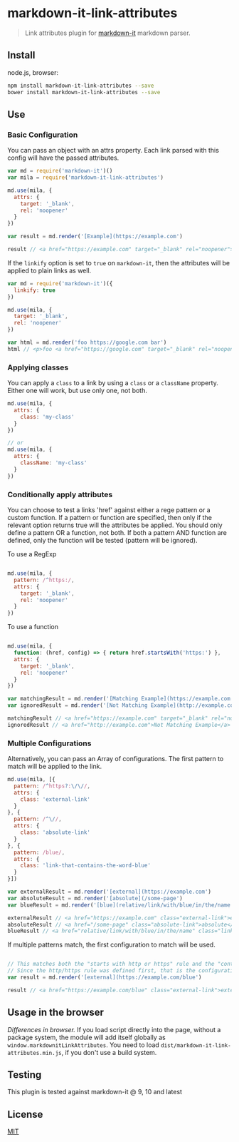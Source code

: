 # markdown-it-link-attributes

> Link attributes plugin for [markdown-it](https://github.com/markdown-it/markdown-it) markdown parser.

## Install

node.js, browser:

```bash
npm install markdown-it-link-attributes --save
bower install markdown-it-link-attributes --save
```

## Use

### Basic Configuration

You can pass an object with an attrs property. Each link parsed with this config will have the passed attributes.

```js
var md = require('markdown-it')()
var mila = require('markdown-it-link-attributes')

md.use(mila, {
  attrs: {
    target: '_blank',
    rel: 'noopener'
  }
})

var result = md.render('[Example](https://example.com')

result // <a href="https://example.com" target="_blank" rel="noopener">Example</a>
```

If the `linkify` option is set to `true` on `markdown-it`, then the attributes will be applied to plain links as well.

```js
var md = require('markdown-it')({
  linkify: true
})

md.use(mila, {
  target: '_blank',
  rel: 'noopener'
})

var html = md.render('foo https://google.com bar')
html // <p>foo <a href="https://google.com" target="_blank" rel="noopener">https://google.com</a> bar</p>
```

### Applying classes

You can apply a `class` to a link by using a `class` or a `className` property. Either one will work, but use only one, not both.

```js
md.use(mila, {
  attrs: {
    class: 'my-class'
  }
})

// or
md.use(mila, {
  attrs: {
    className: 'my-class'
  }
})
```

### Conditionally apply attributes

You can choose to test a links 'href' against either a rege pattern or a custom function. If a pattern or function are specified, then only if the relevant option returns true will the attributes be applied. You should only define a pattern OR a function, not both. If both a pattern AND function are defined, only the function will be tested (pattern will be ignored).

To use a RegExp

```js

md.use(mila, {
  pattern: /^https:/,
  attrs: {
    target: '_blank',
    rel: 'noopener'
  }
})
```

To use a function

```js

md.use(mila, {
  function: (href, config) => { return href.startsWith('https:') },
  attrs: {
    target: '_blank',
    rel: 'noopener'
  }
})

var matchingResult = md.render('[Matching Example](https://example.com')
var ignoredResult = md.render('[Not Matching Example](http://example.com')

matchingResult // <a href="https://example.com" target="_blank" rel="noopener">Matching Example</a>
ignoredResult // <a href="http://example.com">Not Matching Example</a>
```

### Multiple Configurations

Alternatively, you can pass an Array of configurations. The first pattern to match will be applied to the link.

```js
md.use(mila, [{
  pattern: /^https?:\/\//,
  attrs: {
    class: 'external-link'
  }
}, {
  pattern: /^\//,
  attrs: {
    class: 'absolute-link'
  }
}, {
  pattern: /blue/,
  attrs: {
    class: 'link-that-contains-the-word-blue'
  }
}])

var externalResult = md.render('[external](https://example.com')
var absoluteResult = md.render('[absolute](/some-page')
var blueResult = md.render('[blue](relative/link/with/blue/in/the/name')

externalResult // <a href="https://example.com" class="external-link">external</a>
absoluteResult // <a href="/some-page" class="absolute-link">absolute</a>
blueResult // <a href="relative/link/with/blue/in/the/name" class="link-that-contains-the-word-blue">blue</a>
```

If multiple patterns match, the first configuration to match will be used.

```js

// This matches both the "starts with http or https" rule and the "contains the word blue" rule.
// Since the http/https rule was defined first, that is the configuration that is used.
var result = md.render('[external](https://example.com/blue')

result // <a href="https://example.com/blue" class="external-link">external</a>
```

## Usage in the browser

_Differences in browser._ If you load script directly into the page, without a package system, the module will add itself globally as `window.markdownitLinkAttributes`.
You need to load `dist/markdown-it-link-attributes.min.js`, if you don't use a build system.

## Testing

This plugin is tested against markdown-it @ 9, 10 and latest

## License

[MIT](https://github.com/markdown-it/markdown-it-footnote/blob/master/LICENSE)
